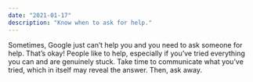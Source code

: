```yaml
---
date: "2021-01-17"
description: "Know when to ask for help."
---
```


Sometimes, Google just can’t help you and you need to ask someone for help. That’s okay! People like to help, especially if you’ve tried everything you can and are genuinely stuck. Take time to communicate what you’ve tried, which in itself may reveal the answer. Then, ask away.